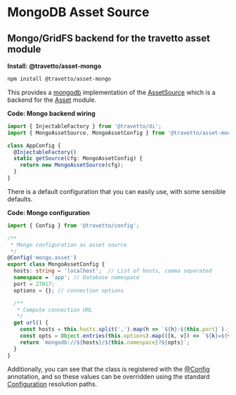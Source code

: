 <!-- This file was generated by the framweork and should not be modified directly -->
<!-- Please modify https://github.com/travetto/travetto/tree/master/module/asset-mongo/README.js and execute "npm run docs" to rebuild -->
# MongoDB Asset Source
## Mongo/GridFS backend for the travetto asset module

**Install: @travetto/asset-mongo**
```bash
npm install @travetto/asset-mongo
```

This provides a [mongodb](https://mongodb.com) implementation of the [AssetSource](https://github.com/travetto/travetto/tree/master/module/asset/src/source.ts#L6) which is a backend for the  [Asset](https://github.com/travetto/travetto/tree/master/module/asset#readme "Modular library for storing and retrieving binary assets") module.  

**Code: Mongo backend wiring**
```typescript
import { InjectableFactory } from '@travetto/di';
import { MongoAssetSource, MongoAssetConfig } from '@travetto/asset-mongo';

class AppConfig {
  @InjectableFactory()
  static getSource(cfg: MongoAssetConfig) {
    return new MongoAssetSource(cfg);
  }
}
```

  
There is a default configuration that you can easily use, with some sensible defaults. 
  

**Code: Mongo configuration**
```typescript
import { Config } from '@travetto/config';

/**
 * Mongo configuration as asset source
 */
@Config('mongo.asset')
export class MongoAssetConfig {
  hosts: string = 'localhost';  // List of hosts, comma separated
  namespace = 'app'; // Database namespace
  port = 27017;
  options = {}; // connection options

  /**
   * Compute connection URL
   */
  get url() {
    const hosts = this.hosts.split(',').map(h => `${h}:${this.port}`).join(',');
    const opts = Object.entries(this.options).map(([k, v]) => `${k}=${v}`).join('&');
    return `mongodb://${hosts}/${this.namespace}?${opts}`;
  }
}
```

  
Additionally, you can see that the class is registered with the [@Config](https://github.com/travetto/travetto/tree/master/module/config/src/decorator.ts#L9) annotation, and so these values can be overridden using the standard [Configuration](https://github.com/travetto/travetto/tree/master/module/config#readme "Environment-aware config management using yaml files") resolution paths. 
